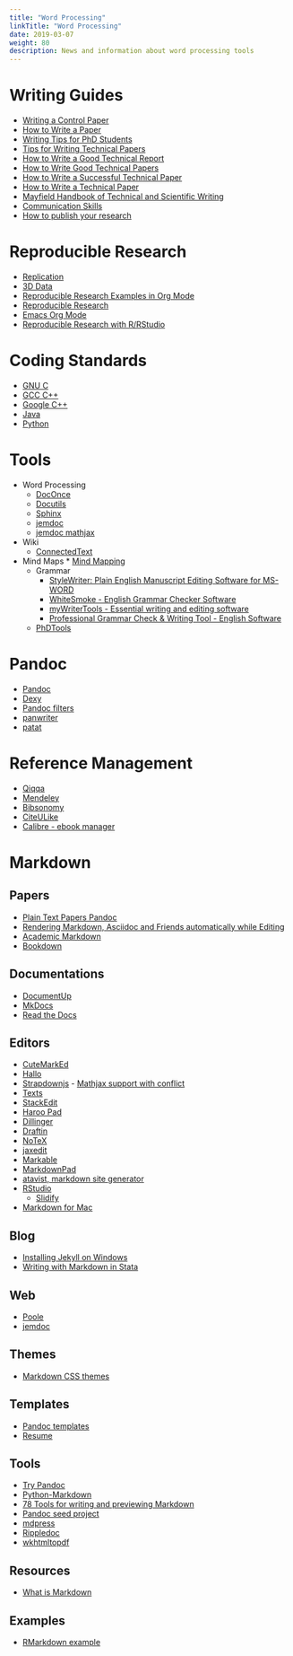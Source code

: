 ```yaml
---
title: "Word Processing"
linkTitle: "Word Processing"
date: 2019-03-07
weight: 80
description: News and information about word processing tools
---
```


# Writing Guides
* [Writing a Control Paper](http://www.ece.ucsb.edu/~hespanha/published/writingpapers.pdf)
* [How to Write a Paper](http://www-mech.eng.cam.ac.uk/mmd/ashby-paper-V6.pdf)
* [Writing Tips for PhD Students](http://faculty.chicagobooth.edu/john.cochrane/research/papers/phd_paper_writing.pdf)
* [Tips for Writing Technical Papers](http://infolab.stanford.edu/~widom/paper-writing.html)
* [How to Write a Good Technical Report](http://homepages.rpi.edu/~holguj2/CIVL2030/How_to_write_search/How_to_write_a_good_technical_report.pdf)
* [How to Write Good Technical Papers](http://www.fke.utm.my/blog/wp-content/uploads/2011/03/How-to-Write-Good-Technical-Papers-Prof-Marzuki.pdf)
* [How to Write a Successful Technical Paper](http://www.ics.uci.edu/~rickl/courses/ics-h197/technical-write-slitex.pdf)
* [How to Write a Technical Paper](http://inside.mines.edu/~mmyoung/phgn471/WrttnPsntatn.pdf)
* [Mayfield Handbook of Technical and Scientific Writing](http://www.mhhe.com/mayfieldpub/tsw/home.htm)
* [Communication Skills](http://www.cas.mcmaster.ca/~nedialk/COURSES/3I03/node6.html)
* [How to publish your research](http://www.youtube.com/playlist?list=PLe2tiLL2q02KGAb7IW5-u2zeJnX3wr4S3)

# Reproducible Research

* [Replication](http://ivory.idyll.org/blog/replication-i.html)
* [3D Data](http://207.245.165.89/applied-research/ncsa/8-an-overview-of-3d-data-content-file-formats-and-viewers.pdf)
* [Reproducible Research Examples in Org Mode](http://orgmode.org/worg/org-contrib/babel/uses.html#sec-6)
* [Reproducible Research](http://reproducibleresearch.net/index.php/RR_links)
* [Emacs Org Mode](http://www.emacswiki.org/cgi-bin/wiki/OrgMode)
* [Reproducible Research with R/RStudio](https://github.com/christophergandrud/Rep-Res-Book)

# Coding Standards

* [GNU C](http://www.gnu.org/prep/standards/standards.html)
* [GCC C++](http://gcc.gnu.org/wiki/CppConventions)
* [Google C++](http://google-styleguide.googlecode.com/svn/trunk/cppguide.xml)
* [Java](http://www.dmoz.org/Computers/Programming/Languages/Java/Coding_Standards/)
* [Python](http://www.python.org/dev/peps/pep-0008/)

# Tools

* Word Processing
    * [DocOnce](https://github.com/hplgit/doconce)
    * [Docutils](http://docutils.sourceforge.net/)
    * [Sphinx](http://sphinx-doc.org/)
    * [jemdoc](http://jemdoc.jaboc.net/)
    * [jemdoc mathjax](https://github.com/wsshin/jemdoc_mathjax)
* Wiki
    * [ConnectedText](http://www.connectedtext.com/)
* Mind Maps
      * [Mind Mapping](http://www.mind-mapping.org/)
  * Grammar
      * [StyleWriter: Plain English Manuscript Editing Software for
        MS-WORD](http://www.stylewriter-usa.com/stylewriter-free-download.php)
      * [WhiteSmoke - English Grammar Checker
        Software](http://www.whitesmoke.com/)
      * [myWriterTools - Essential writing and editing
        software](http://www.mywritertools.com/)
      * [Professional Grammar Check & Writing Tool - English
        Software](http://www.englishsoftware.org/)
  * [PhDTools](http://phdtools.blogspot.ca/)

# Pandoc

* [Pandoc](http://johnmacfarlane.net/pandoc/)
* [Dexy](http://www.dexy.it/docs/what-is-dexy.html)
* [Pandoc filters](https://github.com/jgm/pandocfilters)
* [panwriter](https://panwriter.com/)
* [patat](https://github.com/jaspervdj/patat)

# Reference Management

* [Qiqqa](http://www.qiqqa.com/)
* [Mendeley](http://www.mendeley.com/)
* [Bibsonomy](http://www.bibsonomy.org/)
* [CiteULike](http://www.citeulike.org)
* [Calibre - ebook manager](http://calibre-ebook.com/)

# Markdown
## Papers

* [Plain Text Papers Pandoc](http://kieranhealy.org/blog/archives/2014/01/23/plain-text/)
* [Rendering Markdown, Asciidoc and Friends automatically while Editing](http://noone.org/blog/English/Computer/Web/Rendering%20Markdown,%20Asciidoc%20and%20Friends%20automatically%20while%20Editing.futile)
* [Academic Markdown](https://github.com/smathot/academicmarkdown)
* [Bookdown](https://bookdown.org)

## Documentations

* [DocumentUp](http://documentup.com/)
* [MkDocs](http://www.mkdocs.org/)
* [Read the Docs](https://readthedocs.org/)

## Editors

* [CuteMarkEd](https://cloose.github.io/CuteMarkEd/)
* [Hallo](http://hallojs.org/)
* [Strapdownjs](http://strapdownjs.com/) - [Mathjax support with conflict](https://gist.github.com/memeplex/6309540)
* [Texts](http://www.texts.io/)
* [StackEdit](https://stackedit.io)
* [Haroo Pad](http://pad.haroopress.com/)
* [Dillinger](http://dillinger.io/)
* [Draftin](http://draftin.com)
* [NoTeX](https://notex.ch/)
* [jaxedit](http://jaxedit.com/mark/)
* [Markable](http://markable.in/)
* [MarkdownPad](http://markdownpad.com/)
* [atavist, markdown site generator](https://npmjs.org/package/atavist)
* [RStudio](https://www.rstudio.com/)
    * [Slidify](http://slidify.org/index.html)
* [Markdown for Mac](http://mac.appstorm.net/roundups/productivity-roundups/35-markdown-apps-for-the-mac/)

## Blog

* [Installing Jekyll on Windows](http://thedustytome.blogspot.ca/2014/02/getting-jekyll-up-and-running-on-windows.html)
* [Writing with Markdown in Stata](http://haghish.com/statistics/stata-blog/reproducible-research/dynamic_documents/markdown.php)

## Web

* [Poole](https://bitbucket.org/obensonne/poole)
* [jemdoc](http://jemdoc.jaboc.net/index.html)

## Themes

* [Markdown CSS themes](https://github.com/jasonm23/markdown-css-themes)

## Templates

* [Pandoc templates](https://github.com/jgm/pandoc-templates)
* [Resume](http://cmwelsh.com/beautiful-resumes-with-markdown-and-latex)

## Tools

* [Try Pandoc](http://johnmacfarlane.net/pandoc/try/)
* [Python-Markdown](http://pythonhosted.org//Markdown/index.html)
* [78 Tools for writing and previewing Markdown](http://mashable.com/2013/06/24/markdown-tools/)
* [Pandoc seed project](https://github.com/Dashed/pandoc-seed-project)
* [mdpress](http://documentup.com/egonschiele/mdpress/)
* [Rippledoc](http://www.unexpected-vortices.com/sw/rippledoc/index.html)
* [wkhtmltopdf](http://wkhtmltopdf.org/)

## Resources

* [What is Markdown](http://whatismarkdown.com/)

## Examples

* [RMarkdown example](https://github.com/bbest/rmarkdown-example)
